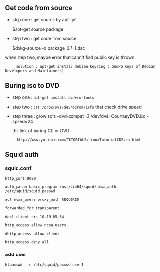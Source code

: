 ## Get code from source  ##

- step one : get source by apt-get

    $apt-get source package
    
- step two : get code from source

    $dpkg-source -x package_0.7-1.dsc
   
when step two, maybe error that cann't find public key is thrown:

         solution : apt-get install debian-keyring ( GnuPG keys of Debian Developers and Maintainers)
         

## Buring iso to DVD ##

- step one : `apt-get install dvd+rw-tools`      

- step two : `cat /proc/sys/dev/cdrom/info`  that check drive speed

- step three : growisofs -dvd-compat -Z /dev/dvd=CourtneyDVD.iso -speed=24

    the link of buring CD or DVD
    
        http://www.yolinux.com/TUTORIALS/LinuxTutorialCDBurn.html
        

## Squid auth ##

### squid.conf ###

    http_port 8080

    auth_param basic program /usr/lib64/squid/ncsa_auth /etc/squid/squid_passwd

    acl ncsa_users proxy_auth REQUIRED

    forwarded_for transparent

    #acl client src 10.19.65.54

    http_access allow ncsa_users

    #http_access allow client

    http_access deny all

### add user ###

    htpasswd  -c /etc/squid/passwd user1
         
